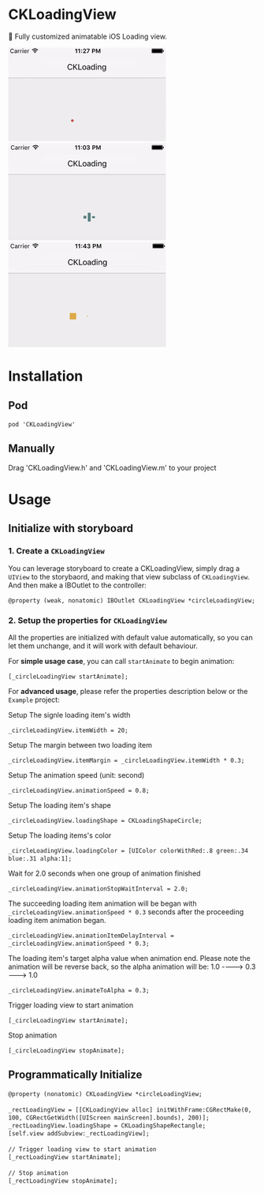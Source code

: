 # CKLoadingView
🎤 Fully customized animatable iOS Loading view.

![circle](Screenshoots/ckloading-circle.gif)  
![rectangle](Screenshoots/ckloading-rect.gif)  
![square](Screenshoots/ckloading-square.gif)  

# Installation

## Pod

    pod 'CKLoadingView'
  
## Manually

Drag 'CKLoadingView.h' and 'CKLoadingView.m' to your project

# Usage

## Initialize with storyboard

### 1. Create a `CKLoadingView`
You can leverage storyboard to create a CKLoadingView, simply drag a `UIView` to the storybaord, and making that view subclass of `CKLoadingView`. And then make a IBOutlet to the controller:

    @property (weak, nonatomic) IBOutlet CKLoadingView *circleLoadingView;

### 2. Setup the properties for `CKLoadingView`

All the properties are initialized with default value automatically, so you can let them unchange, and it will work with default behaviour.

For __simple usage case__, you can call `startAnimate` to begin animation:

    [_circleLoadingView startAnimate];

For __advanced usage__, please refer the properties description below or the `Example` project:

Setup The signle loading item's width

    _circleLoadingView.itemWidth = 20;

Setup The margin between two loading item

    _circleLoadingView.itemMargin = _circleLoadingView.itemWidth * 0.3;

Setup The animation speed (unit: second)

    _circleLoadingView.animationSpeed = 0.8;

Setup The loading item's shape

    _circleLoadingView.loadingShape = CKLoadingShapeCircle;
    


Setup The loading items's color

    _circleLoadingView.loadingColor = [UIColor colorWithRed:.8 green:.34 blue:.31 alpha:1];

Wait for 2.0 seconds when one group of animation finished

    _circleLoadingView.animationStopWaitInterval = 2.0;

The succeeding loading item animation will be began with `_circleLoadingView.animationSpeed * 0.3` seconds after the proceeding loading item animation began.

    _circleLoadingView.animationItemDelayInterval = _circleLoadingView.animationSpeed * 0.3;

The loading item's target alpha value when animation end. Please note the animation will be reverse back, so the alpha animation will be:  1.0 ----> 0.3 ---> 1.0

    _circleLoadingView.animateToAlpha = 0.3;


Trigger loading view to start animation

    [_circleLoadingView startAnimate];

Stop animation

    [_circleLoadingView stopAnimate];

## Programmatically Initialize

    @property (nonatomic) CKLoadingView *circleLoadingView;
    
    _rectLoadingView = [[CKLoadingView alloc] initWithFrame:CGRectMake(0, 100, CGRectGetWidth([UIScreen mainScreen].bounds), 200)];
    _rectLoadingView.loadingShape = CKLoadingShapeRectangle;
    [self.view addSubview:_rectLoadingView];
    
    // Trigger loading view to start animation
    [_rectLoadingView startAnimate];
    
    // Stop animation
    [_rectLoadingView stopAnimate];
